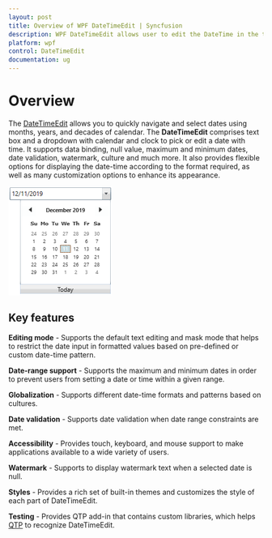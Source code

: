 ```yaml
---
layout: post
title: Overview of WPF DateTimeEdit | Syncfusion
description: WPF DateTimeEdit allows user to edit the DateTime in the text with the support of minimum and maximum value validation, watermark, etc.,
platform: wpf
control: DateTimeEdit
documentation: ug
---
```


# Overview

The [DateTimeEdit](https://help.syncfusion.com/cr/wpf/Syncfusion.Shared.Wpf~Syncfusion.Windows.Shared.DateTimeEdit.html) allows you to quickly navigate and select dates using months, years, and decades of calendar. The **DateTimeEdit** comprises text box and a dropdown with calendar and clock to pick or edit a date with time. It supports data binding, null value, maximum and minimum dates, date validation, watermark, culture and much more. It also provides flexible options for displaying the date-time according to the format required, as well as many customization options to enhance its appearance.

![Overview of DateTimeEdit control](Overview_images/overview.png)

## Key features

**Editing mode** - Supports the default text editing and mask mode that helps to restrict the date input in formatted values based on pre-defined or custom date-time pattern.

**Date-range support** - Supports the maximum and minimum dates in order to prevent users from setting a date or time within a given range.

**Globalization** - Supports different date-time formats and patterns based on cultures.

**Date validation** - Supports date validation when date range constraints are met.

**Accessibility** - Provides touch, keyboard, and mouse support to make applications available to a wide variety of users.

**Watermark** - Supports to display watermark text when a selected date is null.

**Styles** - Provides a rich set of built-in themes and customizes the style of each part of DateTimeEdit.

**Testing** - Provides QTP add-in that contains custom libraries, which helps [QTP](https://help.syncfusion.com/wpf/datetimeedit/ui-automation#quick-test-professional-qtp) to recognize DateTimeEdit.